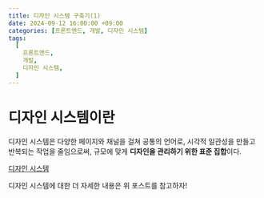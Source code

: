 ```yaml
---
title: 디자인 시스템 구축기(1)
date: 2024-09-12 16:00:00 +09:00
categories: [프론트엔드, 개발, 디자인 시스템]
tags:
  [
    프론트엔드,
    개발,
    디자인 시스템,
  ]
---
```


# 디자인 시스템이란
디자인 시스템은 다양한 페이지와 채널을 걸쳐 공통의 언어로, 시각적 일관성을 만들고 반복되는 작업을 줄임으로써, 규모에 맞게 **디자인을 관리하기 위한 표준 집합**이다. 

[디자인 시스템](https://by-hoon.github.io/posts/%EB%94%94%EC%9E%90%EC%9D%B8-%EC%8B%9C%EC%8A%A4%ED%85%9C/)

디자인 시스템에 대한 더 자세한 내용은 위 포스트를 참고하자!